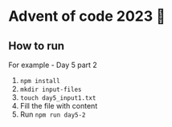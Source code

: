 # Advent of code 2023 🌲

## How to run
For example - Day 5 part 2
1. `npm install`
2. `mkdir input-files`
3. `touch day5_input1.txt`
4. Fill the file with content
5. Run `npm run day5-2`
